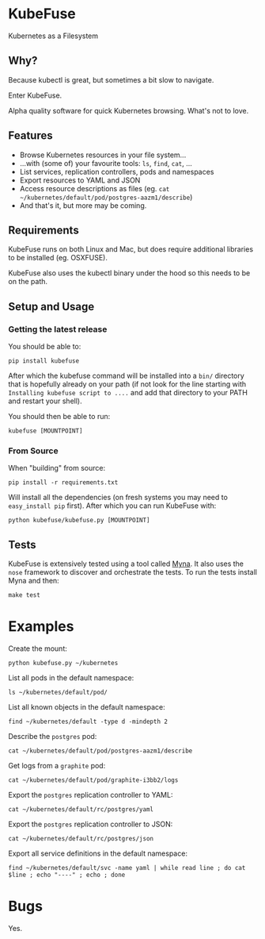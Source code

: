 KubeFuse
========

Kubernetes as a Filesystem


## Why?

Because kubectl is great, but sometimes a bit slow to navigate.

Enter KubeFuse.

Alpha quality software for quick Kubernetes browsing. What's not to love.

## Features

* Browse Kubernetes resources in your file system...
* ...with (some of) your favourite tools: `ls`, `find`, `cat`, ...
* List services, replication controllers, pods and namespaces
* Export resources to YAML and JSON
* Access resource descriptions as files (eg. `cat ~/kubernetes/default/pod/postgres-aazm1/describe`)
* And that's it, but more may be coming. 

## Requirements

KubeFuse runs on both Linux and Mac, but does require additional libraries to be installed (eg. OSXFUSE).

KubeFuse also uses the kubectl binary under the hood so this needs to be on the path. 

## Setup and Usage

### Getting the latest release

You should be able to:

```
pip install kubefuse
```

After which the kubefuse command will be installed into a `bin/` directory that
is hopefully already on your path (if not look for the line starting with
`Installing kubefuse script to ....` and add that directory to your PATH and
restart your shell). 

You should then be able to run:

```
kubefuse [MOUNTPOINT]
```

### From Source

When "building" from source:

```
pip install -r requirements.txt
```

Will install all the dependencies (on fresh systems you may need to
`easy_install pip` first). After which you can run KubeFuse with:

```
python kubefuse/kubefuse.py [MOUNTPOINT] 
```


## Tests 

KubeFuse is extensively tested using a tool called
[Myna](https://github.com/SpectoLabs/myna).  It also uses the `nose` framework
to discover and orchestrate the tests. To run the tests install Myna and then:

```
make test
```

Examples
========

Create the mount:

```
python kubefuse.py ~/kubernetes
```

List all pods in the default namespace:

```
ls ~/kubernetes/default/pod/
```

List all known objects in the default namespace:

```
find ~/kubernetes/default -type d -mindepth 2
```

Describe the `postgres` pod:

```
cat ~/kubernetes/default/pod/postgres-aazm1/describe
```

Get logs from a `graphite` pod:

```
cat ~/kubernetes/default/pod/graphite-i3bb2/logs
```

Export the `postgres` replication controller to YAML:

```
cat ~/kubernetes/default/rc/postgres/yaml
```

Export the `postgres` replication controller to JSON:

```
cat ~/kubernetes/default/rc/postgres/json
```

Export all service definitions in the default namespace:

```
find ~/kubernetes/default/svc -name yaml | while read line ; do cat $line ; echo "----" ; echo ; done
```

Bugs
====

Yes.
